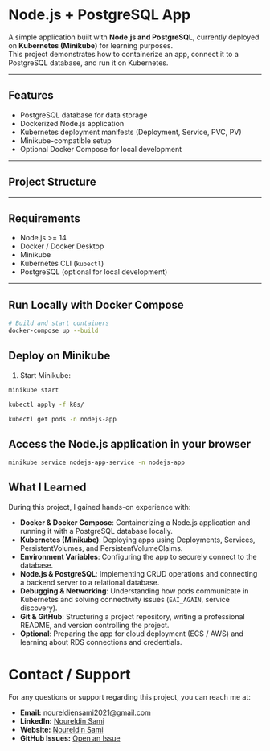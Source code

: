 # Node.js + PostgreSQL App

A simple application built with **Node.js and PostgreSQL**, currently deployed on **Kubernetes (Minikube)** for learning purposes.  
This project demonstrates how to containerize an app, connect it to a PostgreSQL database, and run it on Kubernetes.

---

## Features

- PostgreSQL database for data storage
- Dockerized Node.js application
- Kubernetes deployment manifests (Deployment, Service, PVC, PV)
- Minikube-compatible setup
- Optional Docker Compose for local development

---

## Project Structure

---

## Requirements

- Node.js >= 14  
- Docker / Docker Desktop  
- Minikube  
- Kubernetes CLI (`kubectl`)  
- PostgreSQL (optional for local development)

---

## Run Locally with Docker Compose

```bash
# Build and start containers
docker-compose up --build
```

## Deploy on Minikube

1. Start Minikube:

```bash
minikube start

kubectl apply -f k8s/

kubectl get pods -n nodejs-app
```
## Access the Node.js application in your browser
```bash
minikube service nodejs-app-service -n nodejs-app
```

## What I Learned

During this project, I gained hands-on experience with:

- **Docker & Docker Compose**: Containerizing a Node.js application and running it with a PostgreSQL database locally.
- **Kubernetes (Minikube)**: Deploying apps using Deployments, Services, PersistentVolumes, and PersistentVolumeClaims.
- **Environment Variables**: Configuring the app to securely connect to the database.
- **Node.js & PostgreSQL**: Implementing CRUD operations and connecting a backend server to a relational database.
- **Debugging & Networking**: Understanding how pods communicate in Kubernetes and solving connectivity issues (`EAI_AGAIN`, service discovery).
- **Git & GitHub**: Structuring a project repository, writing a professional README, and version controlling the project.
- **Optional**: Preparing the app for cloud deployment (ECS / AWS) and learning about RDS connections and credentials.


# Contact / Support

For any questions or support regarding this project, you can reach me at:

- **Email:** noureldiensami2021@gmail.com
- **LinkedIn:** [Noureldin Sami](https://www.linkedin.com/in/noureldien-sami/)
- **Website:** [Noureldin Sami](https://noureldien-sami2024.netlify.app/)  
- **GitHub Issues:** [Open an Issue](https://github.com/noureldien2021/Project-2-Serverless-Image-Processing-with-S3-and-Lambda/issues)

















